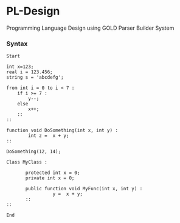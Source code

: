 # PL-Design
Programming Language Design using GOLD Parser Builder System

### Syntax
```
Start

int x=123;
real i = 123.456;
string s = 'abcdefg';

from int i = 0 to i < 7 :
	if i >= 7 :
		y--;
	else
 		x++;
	::
::

function void DoSomething(int x, int y) :
        int z =  x + y;
::

DoSomething(12, 14);

Class MyClass : 

       protected int x = 0;
       private int x = 0;

       public function void MyFunc(int x, int y) : 
                 y =  x + y;
       ::
::

End
```
